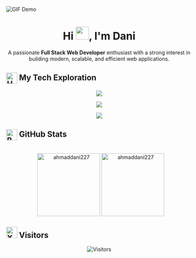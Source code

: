 <picture>
  <source media="(prefers-color-scheme: dark)" srcset="https://i.pinimg.com/originals/90/70/32/9070324cdfc07c68d60eed0c39e77573.gif">
  <source media="(prefers-color-scheme: light)" srcset="https://i.pinimg.com/originals/25/aa/e1/25aae130a27abbdd3ddee8090ed9fe4b.gif">
  <img alt="GIF Demo" src="https://i.pinimg.com/originals/25/aa/e1/25aae130a27abbdd3ddee8090ed9fe4b.gif">
</picture>

<h1 align="center">Hi <img src="https://media.giphy.com/media/hvRJCLFzcasrR4ia7z/giphy.gif" width="35">, I'm Dani</h1>
<p align="center">A passionate <b>Full Stack Web Developer</b> enthusiast with a strong interest in building modern, scalable, and efficient web applications.</p>

<h2><img src="https://raw.githubusercontent.com/Tarikul-Islam-Anik/Animated-Fluent-Emojis/master/Emojis/Objects/Hammer%20and%20Wrench.png" alt="Hammer and Wrench" alt="Tech Exploration" 
       width="30" 
       height="30" 
       style="vertical-align: middle;" /> My Tech Exploration</h2>

<p align="center">
    <img src="https://skillicons.dev/icons?i=html,css,js,ts,bootstrap,tailwind" />
</p>
<p align="center">
    <img src="https://skillicons.dev/icons?i=nodejs,react,redux,express,prisma,mysql" />
</p>
<p align="center">
    <img src="https://skillicons.dev/icons?i=git,github,vscode,figma" />
</p>

<h2>
<h2>
  <img src="https://raw.githubusercontent.com/Tarikul-Islam-Anik/Animated-Fluent-Emojis/master/Emojis/Objects/Bar%20Chart.png" 
       alt="Bar Chartt" 
       width="30" 
       height="30" 
       style="vertical-align: middle;" /> 
  GitHub Stats
</h2>

<p align="center">
	<br/> &nbsp;
	<img align="center" height="170em" src="https://github-readme-stats-eight-theta.vercel.app/api?username=ahmaddani227&show_icons=true&locale=en&theme=algolia&include_all_commits=true&count_private=true&hide_border=true" alt="ahmaddani227" />
    <img align="center" height="170em" src="https://github-readme-stats-eight-theta.vercel.app/api/top-langs?username=ahmaddani227&show_icons=true&locale=en&layout=compact&theme=algolia&hide_border=true" alt="ahmaddani227" />
</p>

<h2>
  <img src="https://raw.githubusercontent.com/Tarikul-Islam-Anik/Animated-Fluent-Emojis/master/Emojis/Objects/X-Ray.png" 
       alt="X-Ray" 
       width="30" 
       height="30"  />
  Visitors
</h2>

<p align="center">
  <img src="https://count.getloli.com/@ahmaddani227?name=ahmaddani227&theme=love-and-deepspace" alt="Visitors">
</p>
